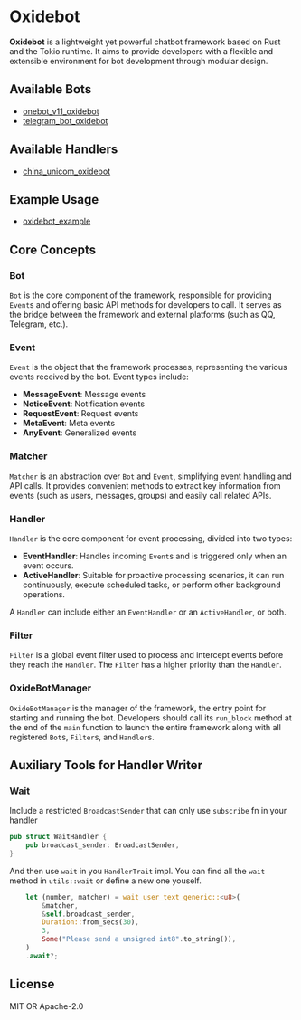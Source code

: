 # Oxidebot

**Oxidebot** is a lightweight yet powerful chatbot framework based on Rust and the Tokio runtime. It aims to provide developers with a flexible and extensible environment for bot development through modular design.

## Available Bots
- [onebot_v11_oxidebot](https://github.com/canxin121/onebot_v11_oxidebot)
- [telegram_bot_oxidebot](https://github.com/canxin121/telegram_bot_oxidebot)

## Available Handlers
- [china_unicom_oxidebot](https://github.com/canxin121/china_unicom_oxidebot)

## Example Usage
- [oxidebot_example](https://github.com/canxin121/oxidebot_example)

## Core Concepts

### Bot
`Bot` is the core component of the framework, responsible for providing `Event`s and offering basic API methods for developers to call. It serves as the bridge between the framework and external platforms (such as QQ, Telegram, etc.).

### Event
`Event` is the object that the framework processes, representing the various events received by the bot. Event types include:

- **MessageEvent**: Message events
- **NoticeEvent**: Notification events
- **RequestEvent**: Request events
- **MetaEvent**: Meta events
- **AnyEvent**: Generalized events

### Matcher
`Matcher` is an abstraction over `Bot` and `Event`, simplifying event handling and API calls. It provides convenient methods to extract key information from events (such as users, messages, groups) and easily call related APIs.

### Handler
`Handler` is the core component for event processing, divided into two types:

- **EventHandler**: Handles incoming `Event`s and is triggered only when an event occurs.
- **ActiveHandler**: Suitable for proactive processing scenarios, it can run continuously, execute scheduled tasks, or perform other background operations.

A `Handler` can include either an `EventHandler` or an `ActiveHandler`, or both.

### Filter
`Filter` is a global event filter used to process and intercept events before they reach the `Handler`. The `Filter` has a higher priority than the `Handler`.

### OxideBotManager
`OxideBotManager` is the manager of the framework, the entry point for starting and running the bot. Developers should call its `run_block` method at the end of the `main` function to launch the entire framework along with all registered `Bot`s, `Filter`s, and `Handler`s.

## Auxiliary Tools for Handler Writer

### Wait

Include a restricted `BroadcastSender` that can only use `subscribe` fn in your handler
```rust
pub struct WaitHandler {
    pub broadcast_sender: BroadcastSender,
}
```

And then use `wait` in you `HandlerTrait` impl.
You can find all the `wait` method in `utils::wait` or define a new one youself.
```rust
    let (number, matcher) = wait_user_text_generic::<u8>(
        &matcher,
        &self.broadcast_sender,
        Duration::from_secs(30),
        3,
        Some("Please send a unsigned int8".to_string()),
    )
    .await?;
```

## License
MIT OR Apache-2.0
